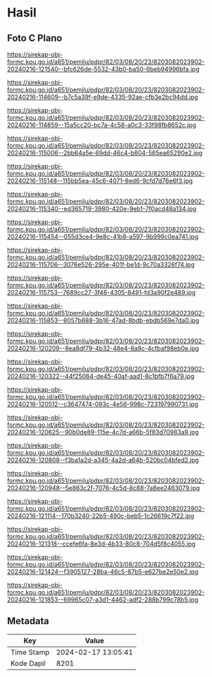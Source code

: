 # Hasil

## Foto C Plano

https://sirekap-obj-formc.kpu.go.id/a651/pemilu/pdpr/82/03/08/20/23/8203082023902-20240216-121540--bfc626de-5532-43b0-ba50-6beb94996bfa.jpg

https://sirekap-obj-formc.kpu.go.id/a651/pemilu/pdpr/82/03/08/20/23/8203082023902-20240216-114609--b7c5a39f-e9de-4335-92ae-cfb3e2bc94dd.jpg

https://sirekap-obj-formc.kpu.go.id/a651/pemilu/pdpr/82/03/08/20/23/8203082023902-20240216-114859--15a5cc20-bc7a-4c58-a0c3-33f98fb8652c.jpg

https://sirekap-obj-formc.kpu.go.id/a651/pemilu/pdpr/82/03/08/20/23/8203082023902-20240216-115006--2bb64a5e-69dd-46c4-b604-565ea65290e2.jpg

https://sirekap-obj-formc.kpu.go.id/a651/pemilu/pdpr/82/03/08/20/23/8203082023902-20240216-115148--115bb5ea-45c6-4071-8ed6-9cfd7d76e6f3.jpg

https://sirekap-obj-formc.kpu.go.id/a651/pemilu/pdpr/82/03/08/20/23/8203082023902-20240216-115340--ed365719-3980-420e-9eb1-7f0acd48a134.jpg

https://sirekap-obj-formc.kpu.go.id/a651/pemilu/pdpr/82/03/08/20/23/8203082023902-20240216-115454--055d3ce4-9e8c-41b8-a597-9b999c0ea741.jpg

https://sirekap-obj-formc.kpu.go.id/a651/pemilu/pdpr/82/03/08/20/23/8203082023902-20240216-115706--3076e526-295e-401f-be1d-9c70a3326f74.jpg

https://sirekap-obj-formc.kpu.go.id/a651/pemilu/pdpr/82/03/08/20/23/8203082023902-20240216-115753--7689cc27-3f46-4305-8491-fd3a90f2e489.jpg

https://sirekap-obj-formc.kpu.go.id/a651/pemilu/pdpr/82/03/08/20/23/8203082023902-20240216-115853--8057b688-3b16-47ad-8bdb-ebdb569e7da0.jpg

https://sirekap-obj-formc.kpu.go.id/a651/pemilu/pdpr/82/03/08/20/23/8203082023902-20240216-120209--8ea8df79-4b32-48e4-8a8c-4cfbaf98eb0e.jpg

https://sirekap-obj-formc.kpu.go.id/a651/pemilu/pdpr/82/03/08/20/23/8203082023902-20240216-120322--44f25064-de45-40af-aad1-8c1bfb7f6a79.jpg

https://sirekap-obj-formc.kpu.go.id/a651/pemilu/pdpr/82/03/08/20/23/8203082023902-20240216-120512--c3647474-093c-4e56-998c-723197990731.jpg

https://sirekap-obj-formc.kpu.go.id/a651/pemilu/pdpr/82/03/08/20/23/8203082023902-20240216-120625--90b0de89-115e-4c7d-a66b-5f83d70983a9.jpg

https://sirekap-obj-formc.kpu.go.id/a651/pemilu/pdpr/82/03/08/20/23/8203082023902-20240216-120808--f3ba1a2d-a345-4a2d-a64b-520bc04bfed2.jpg

https://sirekap-obj-formc.kpu.go.id/a651/pemilu/pdpr/82/03/08/20/23/8203082023902-20240216-120948--5e863c2f-7076-4c5d-8c88-7a8ee2463079.jpg

https://sirekap-obj-formc.kpu.go.id/a651/pemilu/pdpr/82/03/08/20/23/8203082023902-20240216-121114--170b3240-22b5-490c-beb5-1c26619c7f22.jpg

https://sirekap-obj-formc.kpu.go.id/a651/pemilu/pdpr/82/03/08/20/23/8203082023902-20240216-121318--ccefe6fa-8e3d-4b33-80c8-704d5f8c4055.jpg

https://sirekap-obj-formc.kpu.go.id/a651/pemilu/pdpr/82/03/08/20/23/8203082023902-20240216-121424--f3905127-28ba-46c5-87b5-e627be2e50e2.jpg

https://sirekap-obj-formc.kpu.go.id/a651/pemilu/pdpr/82/03/08/20/23/8203082023902-20240216-121853--69965c07-a3d1-4462-adf2-288b799c78b5.jpg


## Metadata

| Key        | Value               |
| ---------- | ------------------- |
| Time Stamp | 2024-02-17 13:05:41 |
| Kode Dapil | 8201                |




